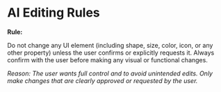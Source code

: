 # AI Editing Rules

**Rule:**

Do not change any UI element (including shape, size, color, icon, or any other property) unless the user confirms or explicitly requests it. Always confirm with the user before making any visual or functional changes.

*Reason: The user wants full control and to avoid unintended edits. Only make changes that are clearly approved or requested by the user.* 